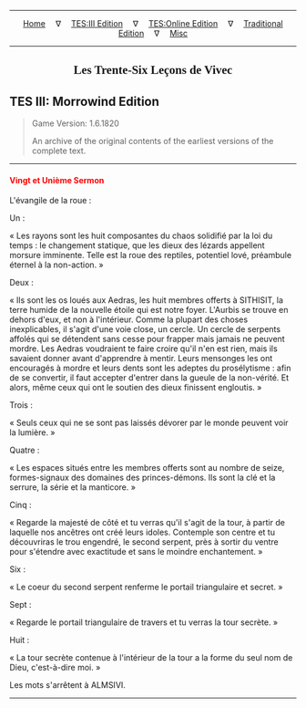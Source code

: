 
---

<!-- Jekyll Page Links -->

<center>
<a href="../../../../index.html">Home</a>
&emsp;&nabla;&emsp;
<a href="../../../index-tes3.html">TES:III Edition</a>
&emsp;&nabla;&emsp;
<a href="../../../index-teso.html">TES:Online Edition</a>
&emsp;&nabla;&emsp;
<a href="../../../index-traditional.html">Traditional Edition</a>
&emsp;&nabla;&emsp;
<a href="../../../index-misc.html">Misc</a>
</center>

<!-- Markdown Body Below: -->

---

<center>
<h2><span style="font-family:Georgia">Les Trente-Six Leçons de Vivec</span></h2>
</center>

## TES III: Morrowind Edition

> Game Version: 1.6.1820
>
> An archive of the original contents of the earliest versions of the complete text.

---

#### <span style="color:red">Vingt et Unième Sermon</span>

L'évangile de la roue :

Un :

« Les rayons sont les huit composantes du chaos solidifié par la loi du temps : le changement statique, que les dieux des lézards appellent morsure imminente. Telle est la roue des reptiles, potentiel lové, préambule éternel à la non-action. »

Deux :

« Ils sont les os loués aux Aedras, les huit membres offerts à SITHISIT, la terre humide de la nouvelle étoile qui est notre foyer. L'Aurbis se trouve en dehors d'eux, et non à l'intérieur. Comme la plupart des choses inexplicables, il s'agit d'une voie close, un cercle. Un cercle de serpents affolés qui se détendent sans cesse pour frapper mais jamais ne peuvent mordre. Les Aedras voudraient te faire croire qu'il n'en est rien, mais ils savaient donner avant d'apprendre à mentir. Leurs mensonges les ont encouragés à mordre et leurs dents sont les adeptes du prosélytisme : afin de se convertir, il faut accepter d'entrer dans la gueule de la non-vérité. Et alors, même ceux qui ont le soutien des dieux finissent engloutis. »

Trois :

« Seuls ceux qui ne se sont pas laissés dévorer par le monde peuvent voir la lumière. »

Quatre :

« Les espaces situés entre les membres offerts sont au nombre de seize, formes-signaux des domaines des princes-démons. Ils sont la clé et la serrure, la série et la manticore. »

Cinq :

« Regarde la majesté de côté et tu verras qu'il s'agit de la tour, à partir de laquelle nos ancêtres ont créé leurs idoles. Contemple son centre et tu découvriras le trou engendré, le second serpent, près à sortir du ventre pour s'étendre avec exactitude et sans le moindre enchantement. »

Six :

« Le coeur du second serpent renferme le portail triangulaire et secret. »

Sept :

« Regarde le portail triangulaire de travers et tu verras la tour secrète. »

Huit :

« La tour secrète contenue à l'intérieur de la tour a la forme du seul nom de Dieu, c'est-à-dire moi. »

Les mots s'arrêtent à ALMSIVI.

---
